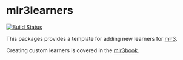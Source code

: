 # mlr3learners

[![Build Status](https://travis-ci.org/mlr-org/mlr3learnertemplate.svg?branch=master)](https://travis-ci.org/mlr-org/mlr3learnertemplate)

This packages provides a template for adding new learners for [mlr3](https://mlr3.mlr-org.com).

Creating custom learners is covered in the [mlr3book](https://mlr3book.mlr-org.com).
